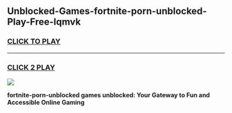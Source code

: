 
## Unblocked-Games-fortnite-porn-unblocked-Play-Free-lqmvk
<h3>
<a href="https://premium76.site?title=fortnite-porn-unblocked&ref=10A">CLICK TO PLAY</a></h3>
<hr>

<h3>
<a href="https://premium76.site?title=fortnite-porn-unblocked&ref=10A">CLICK 2 PLAY</a>
  
</h3>

<a href="https://premium76.site?title=fortnite-porn-unblocked&ref=10A"><img src="https://clearcache.store/games.png"></a>


**fortnite-porn-unblocked games unblocked: Your Gateway to Fun and Accessible Online Gaming**
